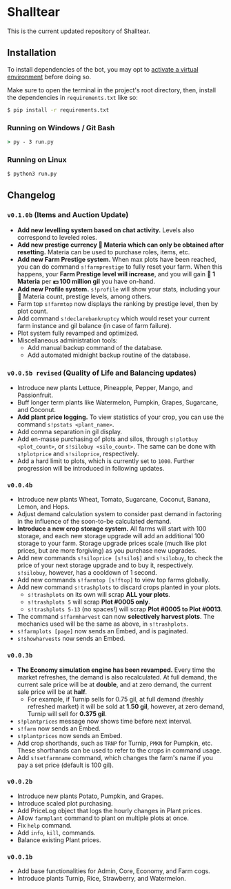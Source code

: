# Shalltear
This is the current updated repository of Shalltear.

## Installation
To install dependencies of the bot, you may opt to [activate a virtual environment](https://packaging.python.org/guides/installing-using-pip-and-virtual-environments/) before doing so.

Make sure to open the terminal in the project's root directory, then, install the dependencies in `requirements.txt` like so:

```bash
$ pip install -r requirements.txt
```

### Running on Windows / Git Bash

```cmd
> py - 3 run.py
```

### Running on Linux

```bash
$ python3 run.py
```

## Changelog
### `v0.1.0b` (Items and Auction Update)
- **Add new levelling system based on chat activity.** Levels also correspond to leveled roles.
- **Add new prestige currency 💎 Materia which can only be obtained after resetting.** Materia can be used to purchase roles, items, etc.
- **Add new Farm Prestige system.** When max plots have been reached, you can do command `s!farmprestige` to fully reset your farm. When this happens, your **Farm Prestige level will increase**, and you will gain **💎 1 Materia** per **💵 100 million gil** you have on-hand.
- **Add new Profile system.** `s!profile` will show your stats, including your 💎 Materia count, prestige levels, among others.
- Farm top `s!farmtop` now displays the ranking by prestige level, then by plot count.
- Add command `s!declarebankruptcy` which would reset your current farm instance and gil balance (in case of farm failure).
- Plot system fully revamped and optimized.
- Miscellaneous administration tools:
    - Add manual backup command of the database.
    - Add automated midnight backup routine of the database.
### `v0.0.5b revised` (Quality of Life and Balancing updates)
- Introduce new plants Lettuce, Pineapple, Pepper, Mango, and Passionfruit.
- Buff longer term plants like Watermelon, Pumpkin, Grapes, Sugarcane, and Coconut.
- **Add plant price logging.** To view statistics of your crop, you can use the command `s!pstats <plant_name>`.
- Add comma separation in gil display.
- Add en-masse purchasing of plots and silos, through `s!plotbuy <plot_count>`, or `s!silobuy <silo_count>`. The same can be done with `s!plotprice` and `s!siloprice`, respectively.
- Add a hard limit to plots, which is currently set to `1000`. Further progression will be introduced in following updates.
### `v0.0.4b`
- Introduce new plants Wheat, Tomato, Sugarcane, Coconut, Banana, Lemon, and Hops.
- Adjust demand calculation system to consider past demand in factoring in the influence of the soon-to-be calculated demand.
- **Introduce a new crop storage system.** All farms will start with 100 storage, and each new storage upgrade will add an additional 100 storage to your farm. Storage upgrade prices scale (much like plot prices, but are more forgiving) as you purchase new upgrades.
- Add new commands `s!siloprice [s!silo$]` and `s!silobuy`, to check the price of your next storage upgrade and to buy it, respectively. `s!silobuy`, however, has a cooldown of 1 second.
- Add new commands `s!farmtop [s!ftop]` to view top farms globally.
- Add new command `s!trashplots` to discard crops planted in your plots.
    - `s!trashplots` on its own will scrap **ALL your plots**.
    - `s!trashplots 5` will scrap **Plot #0005 only**.
    - `s!trashplots 5-13` (no spaces!) will scrap **Plot #0005 to Plot #0013**.
- The command `s!farmharvest` can now **selectively harvest plots**. The mechanics used will be the same as above, in `s!trashplots`.
- `s!farmplots [page]` now sends an Embed, and is paginated.
- `s!showharvests` now sends an Embed.
### `v0.0.3b`
- **The Economy simulation engine has been revamped.** Every time the market refreshes, the demand is also recalculated. At full demand, the current sale price will be at **double**, and at zero demand, the current sale price will be at **half**.
    - For example, if Turnip sells for 0.75 gil, at full demand (freshly refreshed market) it will be sold at **1.50 gil**, however, at zero demand, Turnip will sell for **0.375 gil**.
- `s!plantprices` message now shows time before next interval.
- `s!farm` now sends an Embed.
- `s!plantprices` now sends an Embed.
- Add crop shorthands, such as `TRNP` for Turnip, `PMKN` for Pumpkin, etc. These shorthands can be used to refer to the crops in command usage.
- Add `s!setfarmname` command, which changes the farm's name if you pay a set price (default is 100 gil).
### `v0.0.2b`
- Introduce new plants Potato, Pumpkin, and Grapes.
- Introduce scaled plot purchasing.
- Add PriceLog object that logs the hourly changes in Plant prices.
- Allow `farmplant` command to plant on multiple plots at once.
- Fix `help` command.
- Add `info`, `kill`, commands.
- Balance existing Plant prices.
### `v0.0.1b`
- Add base functionalities for Admin, Core, Economy, and Farm cogs.
- Introduce plants Turnip, Rice, Strawberry, and Watermelon.